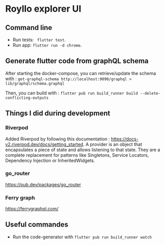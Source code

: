 # Royllo explorer UI

## Command line

- Run tests: ` flutter test`.
- Run app: `flutter run -d chrome`.


## Generate flutter code from graphQL schema

After starting the docker-compose, you can retrieve/update the schema
with : `get-graphql-schema http://localhost:9090/graphql > lib/graphql/schema.graphql`

Then, you can build with : `flutter pub run build_runner build --delete-conflicting-outputs`

## Things I did during development

### Riverpod

Added Riverpod by following this documentation : https://docs-v2.riverpod.dev/docs/getting_started.
A provider is an object that encapsulates a piece of state and allows listening to that state. They are a complete
replacement for patterns like Singletons, Service Locators, Dependency Injection or InheritedWidgets.

### go_router

https://pub.dev/packages/go_router

### Ferry graph

https://ferrygraphql.com/

## Useful commandes

- Run the code-generator with `flutter pub run build_runner watch`